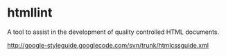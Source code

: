 htmllint
========

A tool to assist in the development of quality controlled HTML documents.

http://google-styleguide.googlecode.com/svn/trunk/htmlcssguide.xml